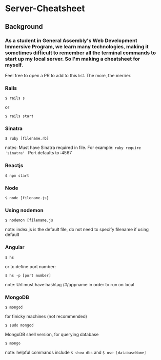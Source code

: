 # Server-Cheatsheet
## Background
### As a student in General Assembly's Web Development Immersive Program, we learn many technologies, making it sometimes difficult to remember all the terminal commands to start up my local server. So I'm making a cheatsheet for myself. 

Feel free to open a PR to add to this list. The more, the merrier.

### Rails
```
$ rails s
```
or
```
$ rails start
```

### Sinatra
```
$ ruby [filename.rb]
```
notes: Must have Sinatra required in file. For example: ```ruby require 'sinatra' ```
Port defaults to :4567

### Reactjs
```
$ npm start
```

### Node
```
$ node [filename.js]
```

### Using nodemon
```
$ nodemon [filename.js
```
note: index.js is the default file, do not need to specify filename if using default

### Angular
```
$ hs
```
or to define port number:
```
$ hs -p [port number]
```
note: Url must have hashtag /#/appname in order to run on local

### MongoDB
```
$ mongod
```
for finicky machines (not recommended)
```
$ sudo mongod
```
MongoDB shell version, for querying database
```
$ mongo
```
note: helpful commands include ``` $ show dbs ``` and ``` $ use [databaseName] ```

